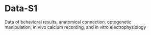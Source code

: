 # Data-S1
Data of behavioral results, anatomical connection, optogenetic manipulation, in vivo calcium recording, and in vitro electrophysiology
